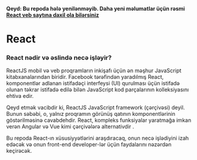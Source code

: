 **Qeyd: Bu repoda hələ yenilənməyib. Daha yeni məlumatlar üçün rəsmi [React veb saytına daxil ola bilərsiniz](https://react.dev)**
# React

### React nədir və əslində necə işləyir?
ReactJS mobil və veb proqramların inkişafı üçün ən məşhur JavaScript kitabxanalarından biridir. Facebook tərəfindən yaradılmış React, komponentlər adlanan istifadəçi interfeysi (UI) qurulması üçün istifadə olunan təkrar istifadə edilə bilən JavaScript kod parçalarının kolleksiyasını ehtiva edir.

Qeyd etmək vacibdir ki, ReactJS JavaScript framework (çərçivəsi) deyil. Bunun səbəbi, o, yalnız proqramın görünüş qatının komponentlərinin göstərilməsinə cavabdehdir. React, kompleks funksiyalar yaratmağa imkan verən Angular və Vue kimi çərçivələrə alternativdir .

Bu repoda React-ın xüsusiyyətlərini araşdıracaq, onun necə işlədiyini izah edəcək və onun front-end developer-lər üçün faydalarını nəzərdən keçirəcək.
